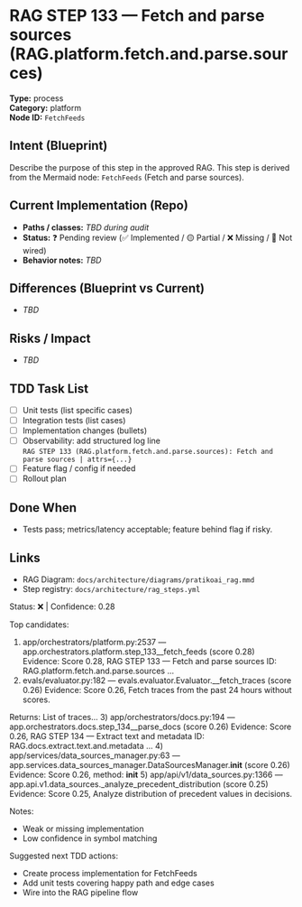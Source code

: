 # RAG STEP 133 — Fetch and parse sources (RAG.platform.fetch.and.parse.sources)

**Type:** process  
**Category:** platform  
**Node ID:** `FetchFeeds`

## Intent (Blueprint)
Describe the purpose of this step in the approved RAG. This step is derived from the Mermaid node: `FetchFeeds` (Fetch and parse sources).

## Current Implementation (Repo)
- **Paths / classes:** _TBD during audit_
- **Status:** ❓ Pending review (✅ Implemented / 🟡 Partial / ❌ Missing / 🔌 Not wired)
- **Behavior notes:** _TBD_

## Differences (Blueprint vs Current)
- _TBD_

## Risks / Impact
- _TBD_

## TDD Task List
- [ ] Unit tests (list specific cases)
- [ ] Integration tests (list cases)
- [ ] Implementation changes (bullets)
- [ ] Observability: add structured log line  
  `RAG STEP 133 (RAG.platform.fetch.and.parse.sources): Fetch and parse sources | attrs={...}`
- [ ] Feature flag / config if needed
- [ ] Rollout plan

## Done When
- Tests pass; metrics/latency acceptable; feature behind flag if risky.

## Links
- RAG Diagram: `docs/architecture/diagrams/pratikoai_rag.mmd`
- Step registry: `docs/architecture/rag_steps.yml`


<!-- AUTO-AUDIT:BEGIN -->
Status: ❌  |  Confidence: 0.28

Top candidates:
1) app/orchestrators/platform.py:2537 — app.orchestrators.platform.step_133__fetch_feeds (score 0.28)
   Evidence: Score 0.28, RAG STEP 133 — Fetch and parse sources
ID: RAG.platform.fetch.and.parse.sources
...
2) evals/evaluator.py:182 — evals.evaluator.Evaluator.__fetch_traces (score 0.26)
   Evidence: Score 0.26, Fetch traces from the past 24 hours without scores.

Returns:
    List of traces...
3) app/orchestrators/docs.py:194 — app.orchestrators.docs.step_134__parse_docs (score 0.26)
   Evidence: Score 0.26, RAG STEP 134 — Extract text and metadata
ID: RAG.docs.extract.text.and.metadata
...
4) app/services/data_sources_manager.py:63 — app.services.data_sources_manager.DataSourcesManager.__init__ (score 0.26)
   Evidence: Score 0.26, method: __init__
5) app/api/v1/data_sources.py:1366 — app.api.v1.data_sources._analyze_precedent_distribution (score 0.25)
   Evidence: Score 0.25, Analyze distribution of precedent values in decisions.

Notes:
- Weak or missing implementation
- Low confidence in symbol matching

Suggested next TDD actions:
- Create process implementation for FetchFeeds
- Add unit tests covering happy path and edge cases
- Wire into the RAG pipeline flow
<!-- AUTO-AUDIT:END -->
